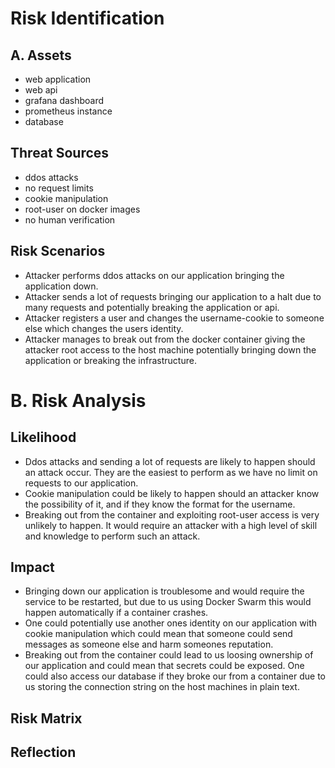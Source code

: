 # Risk Identification

## A. Assets

- web application
- web api
- grafana dashboard
- prometheus instance
- database

## Threat Sources

- ddos attacks
- no request limits
- cookie manipulation
- root-user on docker images
- no human verification

## Risk Scenarios

- Attacker performs ddos attacks on our application bringing the application down.
- Attacker sends a lot of requests bringing our application to a halt due to many requests and potentially breaking the application or api.
- Attacker registers a user and changes the username-cookie to someone else which changes the users identity.
- Attacker manages to break out from the docker container giving the attacker root access to the host machine potentially bringing down the application or breaking the infrastructure.

# B. Risk Analysis

## Likelihood

- Ddos attacks and sending a lot of requests are likely to happen should an attack occur. They are the easiest to perform as we have no limit on requests to our application.
- Cookie manipulation could be likely to happen should an attacker know the possibility of it, and if they know the format for the username.
- Breaking out from the container and exploiting root-user access is very unlikely to happen. It would require an attacker with a high level of skill and knowledge to perform such an attack.

## Impact

- Bringing down our application is troublesome and would require the service to be restarted, but due to us using Docker Swarm this would happen automatically if a container crashes.
- One could potentially use another ones identity on our application with cookie manipulation which could mean that someone could send messages as someone else and harm someones reputation.
- Breaking out from the container could lead to us loosing ownership of our application and could mean that secrets could be exposed. One could also access our database if they broke our from a container due to us storing the connection string on the host machines in plain text.

## Risk Matrix

## Reflection
